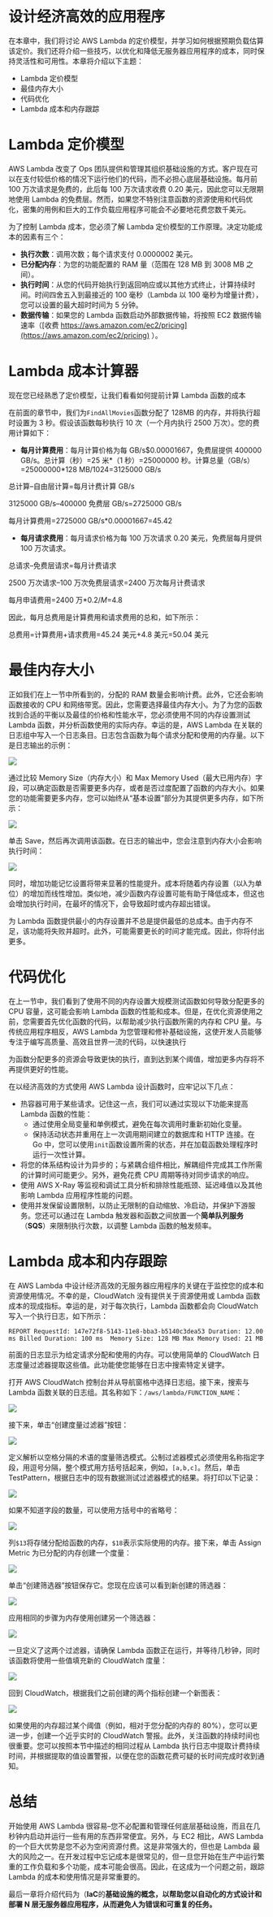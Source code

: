 # 设计经济高效的应用程序

在本章中，我们将讨论 AWS Lambda 的定价模型，并学习如何根据预期负载估算该定价。我们还将介绍一些技巧，以优化和降低无服务器应用程序的成本，同时保持灵活性和可用性。本章将介绍以下主题：

*   Lambda 定价模型
*   最佳内存大小
*   代码优化
*   Lambda 成本和内存跟踪

# Lambda 定价模型

AWS Lambda 改变了 Ops 团队提供和管理其组织基础设施的方式。客户现在可以在支付较低价格的情况下运行他们的代码，而不必担心底层基础设施。每月前 100 万次请求是免费的，此后每 100 万次请求收费 0.20 美元，因此您可以无限期地使用 Lambda 的免费层。然而，如果您不特别注意函数的资源使用和代码优化，密集的用例和巨大的工作负载应用程序可能会不必要地花费您数千美元。

为了控制 Lambda 成本，您必须了解 Lambda 定价模型的工作原理。决定功能成本的因素有三个：

*   **执行次数**：调用次数；每个请求支付 0.0000002 美元。
*   **已分配内存**：为您的功能配置的 RAM 量（范围在 128 MB 到 3008 MB 之间）。
*   **执行时间**：从您的代码开始执行到返回响应或以其他方式终止，计算持续时间。时间四舍五入到最接近的 100 毫秒（Lambda 以 100 毫秒为增量计费），您可以设置的最大超时时间为 5 分钟。
*   **数据传输**：如果您的 Lambda 函数启动外部数据传输，将按照 EC2 数据传输速率（[收费 https://aws.amazon.com/ec2/pricing](https://aws.amazon.com/ec2/pricing) ）。

# Lambda 成本计算器

现在您已经熟悉了定价模型，让我们看看如何提前计算 Lambda 函数的成本

在前面的章节中，我们为`FindAllMovies`函数分配了 128MB 的内存，并将执行超时设置为 3 秒。假设该函数每秒执行 10 次（一个月内执行 2500 万次）。您的费用计算如下：

*   **每月计算费用**：每月计算价格为每 GB/s$0.00001667，免费层提供 400000 GB/s。总计算（秒）=25 米*（1 秒）=25000000 秒。计算总量（GB/s）=25000000*128 MB/1024=3125000 GB/s

总计算–自由层计算=每月计费计算 GB/s

3125000 GB/s–400000 免费层 GB/s=2725000 GB/s

每月计算费用=2725000 GB/s*$0.00001667=$45.42

*   **每月请求费用**：每月请求价格为每 100 万次请求 0.20 美元，免费层每月提供 100 万次请求。

总请求–免费层请求=每月计费请求

2500 万次请求–100 万次免费层请求=2400 万次每月计费请求

每月申请费用=2400 万*$0.2/M=$4.8

因此，每月总费用是计算费用和请求费用的总和，如下所示：

总费用=计算费用+请求费用=45.24 美元+4.8 美元=50.04 美元

# 最佳内存大小

正如我们在上一节中所看到的，分配的 RAM 数量会影响计费。此外，它还会影响函数接收的 CPU 和网络带宽。因此，您需要选择最佳内存大小。为了为您的函数找到合适的平衡以及最佳的价格和性能水平，您必须使用不同的内存设置测试 Lambda 函数，并分析函数使用的实际内存。幸运的是，AWS Lambda 在关联的日志组中写入一个日志条目。日志包含函数为每个请求分配和使用的内存量。以下是日志输出的示例：

![](assets/1b845000-05a4-4f9e-a8c3-3ecd17d8b512.png)

通过比较 Memory Size（内存大小）和 Max Memory Used（最大已用内存）字段，可以确定函数是否需要更多内存，或者是否过度配置了函数的内存大小。如果您的功能需要更多内存，您可以始终从“基本设置”部分为其提供更多内存，如下所示：

![](assets/bdbb004a-7775-4eea-ad7a-21666e517aa3.png)

单击 Save，然后再次调用该函数。在日志的输出中，您会注意到内存大小会影响执行时间：

![](assets/d5662e8d-fb13-47ff-b4c9-0ebdbfdf92d7.png)

同时，增加功能记忆设置将带来显著的性能提升。成本将随着内存设置（以λ为单位）的增加而线性增加。类似地，减少函数内存设置可能有助于降低成本，但这也会增加执行时间，在最坏的情况下，会导致超时或内存超出错误。

为 Lambda 函数提供最小的内存设置并不总是提供最低的总成本。由于内存不足，该功能将失败并超时。此外，可能需要更长的时间才能完成。因此，你将付出更多。

# 代码优化

在上一节中，我们看到了使用不同的内存设置大规模测试函数如何导致分配更多的 CPU 容量，这可能会影响 Lambda 函数的性能和成本。但是，在优化资源使用之前，您需要首先优化函数的代码，以帮助减少执行函数所需的内存和 CPU 量。与传统应用程序相反，AWS Lambda 为您管理和修补基础设施，这使开发人员能够专注于编写高质量、高效且世界一流的代码，以快速执行

为函数分配更多的资源会导致更快的执行，直到达到某个阈值，增加更多内存将不再提供更好的性能。

在以经济高效的方式使用 AWS Lambda 设计函数时，应牢记以下几点：

*   热容器可用于某些请求。记住这一点，我们可以通过实现以下功能来提高 Lambda 函数的性能：
    *   通过使用全局变量和单例模式，避免在每次调用时重新初始化变量。
    *   保持活动状态并重用在上一次调用期间建立的数据库和 HTTP 连接。在 Go 中，您可以使用`init`函数设置所需的状态，并在加载函数处理程序时运行一次性计算。
*   将您的体系结构设计为异步的；与紧耦合组件相比，解耦组件完成其工作所需的计算时间可能更少。另外，避免花费 CPU 周期等待对同步请求的响应。
*   使用 AWS X-Ray 等监视和调试工具分析和排除性能瓶颈、延迟峰值以及其他影响 Lambda 应用程序性能的问题。
*   使用并发保留设置限制，以防止无限制的自动缩放、冷启动，并保护下游服务。您还可以通过在 Lambda 触发器和函数之间放置一个**简单队列服务**（**SQS**）来限制执行次数，以调整 Lambda 函数的触发频率。

# Lambda 成本和内存跟踪

在 AWS Lambda 中设计经济高效的无服务器应用程序的关键在于监控您的成本和资源使用情况。不幸的是，CloudWatch 没有提供关于资源使用或 Lambda 函数成本的现成指标。幸运的是，对于每次执行，Lambda 函数都会向 CloudWatch 写入一个执行日志，如下所示：

```
REPORT RequestId: 147e72f8-5143-11e8-bba3-b5140c3dea53 Duration: 12.00 ms Billed Duration: 100 ms  Memory Size: 128 MB Max Memory Used: 21 MB 
```

前面的日志显示为给定请求分配和使用的内存。可以使用简单的 CloudWatch 日志度量过滤器提取这些值。此功能使您能够在日志中搜索特定关键字。

打开 AWS CloudWatch 控制台并从导航窗格中选择日志组。接下来，搜索与 Lambda 函数关联的日志组。其名称如下：`/aws/lambda/FUNCTION_NAME`：

![](assets/8b313ac1-baaa-4996-94f5-ea1ac1f5704e.png)

接下来，单击“创建度量过滤器”按钮：

![](assets/72633fb3-bd3c-49aa-873c-703c1beeabb4.png)

定义解析以空格分隔的术语的度量筛选模式。公制过滤器模式必须使用名称指定字段，用逗号分隔，整个模式用方括号括起来，例如，`[a,b,c]`。然后，单击 TestPattern，根据日志中的现有数据测试过滤器模式的结果。将打印以下记录：

![](assets/6688061e-2169-4bd6-bea3-63ae62585a04.png)

如果不知道字段的数量，可以使用方括号中的省略号：

![](assets/e7294961-4c0c-4ea7-bffa-a8b4f0677295.png)

列`$13`将存储分配给函数的内存，`$18`表示实际使用的内存。接下来，单击 Assign Metric 为已分配的内存创建一个度量：

![](assets/5e0d8104-b632-4f28-bc4f-5e7f8dc59dd7.png)

单击“创建筛选器”按钮保存它。您现在应该可以看到新创建的筛选器：

![](assets/d0585e8c-c28b-4ae7-97e6-aa7019760560.png)

应用相同的步骤为内存使用创建另一个筛选器：

![](assets/2611714f-cc6d-4e29-906a-2dfe92ab57ed.png)

一旦定义了这两个过滤器，请确保 Lambda 函数正在运行，并等待几秒钟，同时该函数将使用一些值填充新的 CloudWatch 度量：

![](assets/f83d8de0-1321-49f5-9792-2b5a75a4041c.png)

回到 CloudWatch，根据我们之前创建的两个指标创建一个新图表：

![](assets/ab2a597f-8820-46e2-a0f7-830434ab4c0c.png)

如果使用的内存超过某个阈值（例如，相对于您分配的内存的 80%），您可以更进一步，创建一个近乎实时的 CloudWatch 警报。此外，关注函数的持续时间也很重要。您可以按照本节中描述的相同过程从 Lambda 执行日志中提取计费持续时间，并根据提取的值设置警报，以便在您的函数花费可疑的长时间完成时收到通知。

# 总结

开始使用 AWS Lambda 很容易–您不必配置和管理任何底层基础设施，而且在几秒钟内启动并运行一些有用的东西非常便宜。另外，与 EC2 相比，AWS Lambda 的一个巨大优势是您不必为空闲资源付费。这是非常强大的，但也是 Lambda 最大的风险之一。在开发过程中忘记成本是很常见的，但一旦您开始在生产中运行繁重的工作负载和多个功能，成本可能会很高。因此，在这成为一个问题之前，跟踪 Lambda 的成本和使用情况是非常重要的。

最后一章将介绍代码为（**IaC**的**基础设施的概念，以帮助您以自动化的方式设计和部署 N 层无服务器应用程序，从而避免人为错误和可重复的任务。**
